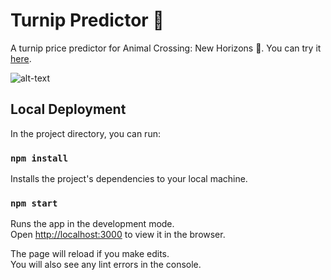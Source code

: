 # Turnip Predictor 🍠

A turnip price predictor for Animal Crossing: New Horizons 🐶. You can try it [here](https://turnip-predictor.herokuapp.com/).

![alt-text](https://github.com/chenselena/turnip-predictor/blob/main/turnip-predictor.gif)

## Local Deployment

In the project directory, you can run:

### `npm install`

Installs the project's dependencies to your local machine.

### `npm start`

Runs the app in the development mode.\
Open [http://localhost:3000](http://localhost:3000) to view it in the browser.

The page will reload if you make edits.\
You will also see any lint errors in the console.
